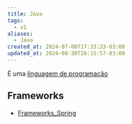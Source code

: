 ```yaml
---
title: Java
tags:
  - v1
aliases:
  - Java
created_at: 2024-07-08T17:33:33-03:00
updated_at: 2024-09-30T20:15:57-03:00
---
```


É uma [linguagem de programação](../../../../atomos/2024/07/08/Linguagem_de_programacao.md) 

## Frameworks
- [Frameworks_Spring](../../../../entrada/2024/07/08/Frameworks_Spring.md)